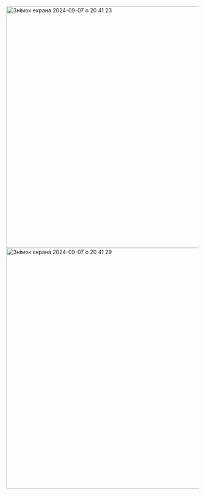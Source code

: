 <img width="631" alt="Знімок екрана 2024-09-07 о 20 41 23" src="https://github.com/user-attachments/assets/d6bd9ae8-5307-43e3-a0b8-c73b7baa8b36">
<img width="629" alt="Знімок екрана 2024-09-07 о 20 41 29" src="https://github.com/user-attachments/assets/1319a61f-4aab-4129-9a5f-b84a7ea96be5">

